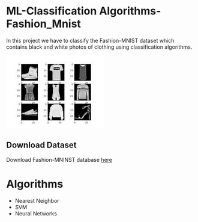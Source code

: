 # ML-Classification Algorithms-Fashion_Mnist
In this project we have to classify the Fashion-MNIST dataset which contains black and white photos of clothing using classification algorithms.

![alt text](https://github.com/Georgemouts/ML-Classification-Algorithms-Fashion_Mnist/blob/main/img/data1.png "Logo")

## Download Dataset
Download Fashion-MNINST database [here](https://www.tensorflow.org/tutorials/keras/classification)

# Algorithms
- Nearest Neighbor
- SVM
- Neural Networks
